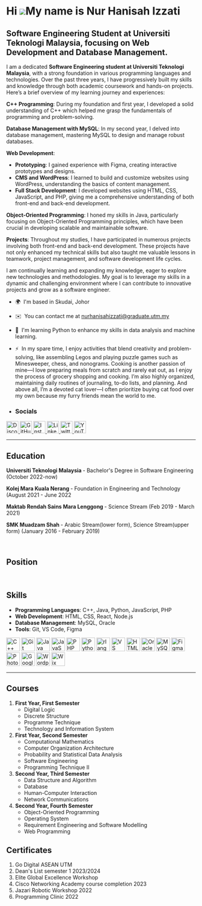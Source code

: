 Hi ![](https://user-images.githubusercontent.com/18350557/176309783-0785949b-9127-417c-8b55-ab5a4333674e.gif)My name is Nur Hanisah Izzati
==========================================================================================================================================

Software Engineering Student at Universiti Teknologi Malaysia, focusing on Web Development and Database Management.
-------------------------------------------------------------------------------------------------------------------

I am a dedicated <b>Software Engineering student at Universiti Teknologi Malaysia</b>, with a strong foundation in various programming languages and technologies. Over the past three years, I have progressively built my skills and knowledge through both academic coursework and hands-on projects. Here’s a brief overview of my learning journey and experiences: 

<b>C++ Programming</b>: During my foundation and first year, I developed a solid understanding of C++ which helped me grasp the fundamentals of programming and problem-solving. 

<b>Database Management with MySQL</b>: In my second year, I delved into database management, mastering MySQL to design and manage robust databases. 

<p><b>Web Development</b>: <br>
<ul>  
<li><b>  Prototyping</b>: I gained experience with Figma, creating interactive prototypes and designs.<br></li> 
<li><b>  CMS and WordPress</b>: I learned to build and customize websites using WordPress, understanding the basics of content management.<br></li>
<li><b>  Full Stack Development</b>: I developed websites using HTML, CSS, JavaScript, and PHP, giving me a comprehensive understanding of both front-end and back-end development.</p></li>
</ul> 
  
<b>Object-Oriented Programming</b>: I honed my skills in Java, particularly focusing on Object-Oriented Programming principles, which have been crucial in developing scalable and maintainable software. 

<b>Projects</b>: Throughout my studies, I have participated in numerous projects involving both front-end and back-end development. These projects have not only enhanced my technical skills but also taught me valuable lessons in teamwork, project management, and software development life cycles. 

I am continually learning and expanding my knowledge, eager to explore new technologies and methodologies. My goal is to leverage my skills in a dynamic and challenging environment where I can contribute to innovative projects and grow as a software engineer.

*   🌍  I'm based in Skudai, Johor
*   ✉️  You can contact me at [nurhanisahizzati@graduate.utm.my](mailto:nurhanisahizzati@graduate.utm.my)
*   🧠  I'm learning Python to enhance my skills in data analysis and machine learning.
*   ⚡  In my spare time, I enjoy activities that blend creativity and problem-solving, like assembling Legos and playing puzzle games such as Minesweeper, chess, and nonograms. Cooking is another passion of mine—I love preparing meals from scratch and rarely eat out, as I enjoy the process of grocery shopping and cooking. I’m also highly organized, maintaining daily routines of journaling, to-do lists, and planning. And above all, I’m a devoted cat lover—I often prioritize buying cat food over my own because my furry friends mean the world to me.
  
                    
* ### Socials 

<p align="left">
  <a href="https://discord.com/users/niesapjm" target="_blank" rel="noreferrer">
    <img src="https://raw.githubusercontent.com/danielcranney/readme-generator/main/public/icons/socials/discord.svg" width="32" height="32" alt="Discord" />
  </a>
  <a href="https://www.github.com/nurhanisahizzati" target="_blank" rel="noreferrer">
    <img src="https://raw.githubusercontent.com/danielcranney/readme-generator/main/public/icons/socials/github.svg" width="32" height="32" alt="GitHub" />
  </a>
  <a href="http://www.instagram.com/niesajfjdjfjrjd" target="_blank" rel="noreferrer">
    <img src="https://raw.githubusercontent.com/danielcranney/readme-generator/main/public/icons/socials/instagram.svg" width="32" height="32" alt="Instagram" />
  </a>
  <a href="https://www.linkedin.com/in/nur-hanisah-izzati-a-35a074281/" target="_blank" rel="noreferrer">
    <img src="https://raw.githubusercontent.com/danielcranney/readme-generator/main/public/icons/socials/linkedin.svg" width="32" height="32" alt="LinkedIn" />
  </a>
  <a href="https://www.x.com/niesa_izt" target="_blank" rel="noreferrer">
    <img src="https://raw.githubusercontent.com/danielcranney/readme-generator/main/public/icons/socials/twitter.svg" width="32" height="32" alt="Twitter" />
  </a>
  <a href="https://www.youtube.com/@NurHanisahIzzati" target="_blank" rel="noreferrer">
    <img src="https://raw.githubusercontent.com/danielcranney/readme-generator/main/public/icons/socials/youtube.svg" width="32" height="32" alt="YouTube" />
  </a>
</p>

<hr>

## Education
<p><b> Universiti Teknologi Malaysia </b> - Bachelor's Degree in Software Engineering (October 2022-now)</p>
<p></p><b> Kolej Mara Kuala Nerang </b> - Foundation in Engineering and Technology (August 2021 - June 2022 </p>
<p><b> Maktab Rendah Sains Mara Lenggong </b> - Science Stream (Feb 2019 - March 2021)</p>
<p><b> SMK Muadzam Shah </b> - Arabic Stream(lower form), Science Stream(upper form) (January 2016 - February 2019) </p>
<br>

## Position
<br>


## Skills
<ul>
  <li> <b>Programming Languages</b>: C++, Java, Python, JavaScript, PHP </li>
  <li> <b>Web Development</b>: HTML, CSS, React, Node.js </li>
  <li> <b>Database Management</b>: MySQL, Oracle </li>
  <li> <b>Tools</b>: Git, VS Code, Figma </li>
</ul>
  
<p align="left">
  <a href="https://docs.microsoft.com/en-us/cpp/?view=msvc-170" target="_blank" rel="noreferrer"><img src="https://raw.githubusercontent.com/danielcranney/readme-generator/main/public/icons/skills/cplusplus-colored.svg" width="36" height="36" alt="C++" /></a>
  <a href="https://git-scm.com/" target="_blank" rel="noreferrer"><img src="https://raw.githubusercontent.com/danielcranney/readme-generator/main/public/icons/skills/git-colored.svg" width="36" height="36" alt="Git" /></a>
  <a href="https://www.oracle.com/java/" target="_blank" rel="noreferrer"><img src="https://raw.githubusercontent.com/danielcranney/readme-generator/main/public/icons/skills/java-colored.svg" width="36" height="36" alt="Java" /></a>
  <a href="https://developer.mozilla.org/en-US/docs/Web/JavaScript" target="_blank" rel="noreferrer"><img src="https://raw.githubusercontent.com/danielcranney/readme-generator/main/public/icons/skills/javascript-colored.svg" width="36" height="36" alt="JavaScript" /></a>
  <a href="https://www.php.net/" target="_blank" rel="noreferrer"><img src="https://raw.githubusercontent.com/danielcranney/readme-generator/main/public/icons/skills/php-colored.svg" width="36" height="36" alt="PHP" /></a>
  <a href="https://www.python.org/" target="_blank" rel="noreferrer"><img src="https://raw.githubusercontent.com/danielcranney/readme-generator/main/public/icons/skills/python-colored.svg" width="36" height="36" alt="Python" /></a>
  <a href="https://www.r-project.org/" target="_blank" rel="noreferrer"><img src="https://raw.githubusercontent.com/danielcranney/readme-generator/main/public/icons/skills/rlang-colored.svg" width="36" height="36" alt="rlang" /></a>
  <a href="https://code.visualstudio.com/" target="_blank" rel="noreferrer"><img src="https://raw.githubusercontent.com/danielcranney/readme-generator/main/public/icons/skills/visualstudiocode.svg" width="36" height="36" alt="VS Code" /></a>
  <a href="https://developer.mozilla.org/en-US/docs/Glossary/HTML5" target="_blank" rel="noreferrer"><img src="https://raw.githubusercontent.com/danielcranney/readme-generator/main/public/icons/skills/html5-colored.svg" width="36" height="36" alt="HTML5" /></a>
  <a href="https://www.oracle.com/uk/index.html" target="_blank" rel="noreferrer"><img src="https://raw.githubusercontent.com/danielcranney/readme-generator/main/public/icons/skills/oracle-colored.svg" width="36" height="36" alt="Oracle" /></a>
  <a href="https://www.mysql.com/" target="_blank" rel="noreferrer"><img src="https://raw.githubusercontent.com/danielcranney/readme-generator/main/public/icons/skills/mysql-colored.svg" width="36" height="36" alt="MySQL" /></a>
  <a href="https://www.figma.com/" target="_blank" rel="noreferrer"><img src="https://raw.githubusercontent.com/danielcranney/readme-generator/main/public/icons/skills/figma-colored.svg" width="36" height="36" alt="Figma" /></a>
  <a href="https://www.adobe.com/uk/products/photoshop.html" target="_blank" rel="noreferrer"><img src="https://raw.githubusercontent.com/danielcranney/readme-generator/main/public/icons/skills/photoshop-colored.svg" width="36" height="36" alt="Photoshop" /></a>
  <a href="https://cloud.google.com/" target="_blank" rel="noreferrer"><img src="https://raw.githubusercontent.com/danielcranney/readme-generator/main/public/icons/skills/googlecloud-colored.svg" width="36" height="36" alt="Google Cloud" /></a>
  <a href="https://wordpress.com" target="_blank" rel="noreferrer"><img src="https://raw.githubusercontent.com/danielcranney/readme-generator/main/public/icons/skills/wordpress-colored.svg" width="36" height="36" alt="Wordpress" /></a>
  <a href="https://wix.com" target="_blank" rel="noreferrer"><img src="https://raw.githubusercontent.com/danielcranney/readme-generator/main/public/icons/skills/wix-colored.svg" width="36" height="36" alt="Wix" /></a> 
</p>

<hr>

## Courses

<ol>
  <li>
    <b> First Year, First Semester </b>
    <ul>
      <li>Digital Logic</li>
      <li>Discrete Structure</li>
      <li>Programme Technique</li>
      <li>Technology and Information System</li>
    </ul>  
  </li>
  <li>
    <b> First Year, Second Semester </b>
    <ul>
      <li>Computational Mathematics</li>
      <li>Computer Organization Architecture</li>
      <li>Probability and Statistical Data Analysis</li>
      <li>Software Engineering</li>
      <li>Programming Technique II</li>
    </ul>  
  </li>
  <li>
    <b> Second Year, Third Semester </b>
    <ul>
      <li>Data Structure and Algorithm</li>
      <li>Database</li>
      <li>Human-Computer Interaction</li>
      <li>Network Communications</li>
    </ul>  
  </li>
  <li>
    <b> Second Year, Fourth Semester </b>
    <ul>
      <li>Object-Oriented Programming</li>
      <li>Operating System</li>
      <li>Requirement Engineering and Software Modelling</li>
      <li>Web Programming</li>
    </ul>  
  </li>
</ol>

## Certificates
<ol>
  <li>Go Digital ASEAN UTM</li>
  <li>Dean's List semester 1 2023/2024</li>
  <li>Elite Global Excellence Workshop</li>
  <li>Cisco Networking Academy course completion 2023</li>
  <li>Jazari Robotic Workshop 2022</li>
  <li>Programming Clinic 2022</li>
</ol>
